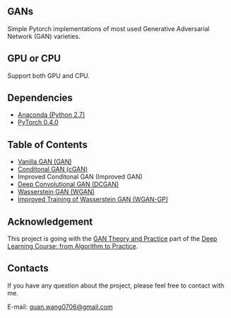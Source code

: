 ## GANs
Simple Pytorch implementations of most used Generative Adversarial Network (GAN) varieties.

## GPU or CPU
Support both GPU and CPU.

## Dependencies
* [Anaconda (Python 2.7)](https://www.anaconda.com/download/)
* [PyTorch 0.4.0](http://pytorch.org/)

## Table of Contents
* [Vanilla GAN (GAN)](https://arxiv.org/pdf/1406.2661.pdf)
* [Conditonal GAN (cGAN)](https://arxiv.org/pdf/1411.1784.pdf)
* Improved Conditonal GAN (Improved GAN)
* [Deep Convolutional GAN (DCGAN)](https://arxiv.org/pdf/1511.06434.pdf)
* [Wasserstein GAN (WGAN)](https://arxiv.org/pdf/1701.07875.pdf)
* [Improved Training of Wasserstein GAN (WGAN-GP)](https://arxiv.org/pdf/1704.00028.pdf)

## Acknowledgement
This project is going with the [GAN Theory and Practice](https://study.163.com/course/courseLearn.htm?courseId=1006498024&share=2&shareId=400000000681046#/learn/live?lessonId=1054160393&courseId=1006498024) part of the [Deep Learning Course: from Algorithm to Practice](https://study.163.com/course/courseMain.htm?share=2&shareId=400000000681046&courseId=1006498024&_trace_c_p_k2_=d197343763ee421eae96c4cdb1b129cb).

## Contacts
If you have any question about the project, please feel free to contact with me.

E-mail: guan.wang0706@gmail.com


